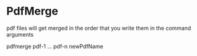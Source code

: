 <h1>PdfMerge</h1>

pdf files will get merged in the order that you write them in the command arguments

pdfmerge pdf-1 ... pdf-n newPdfName
